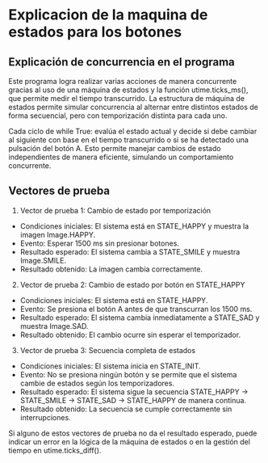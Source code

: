 # Explicacion de la maquina de estados para los botones

## Explicación de concurrencia en el programa

Este programa logra realizar varias acciones de manera concurrente gracias al uso de una máquina de estados y la función utime.ticks_ms(), que permite medir el tiempo transcurrido. La estructura de máquina de estados permite simular concurrencia al alternar entre distintos estados de forma secuencial, pero con temporización distinta para cada uno.

Cada ciclo de while True: evalúa el estado actual y decide si debe cambiar al siguiente con base en el tiempo transcurrido o si se ha detectado una pulsación del botón A. Esto permite manejar cambios de estado independientes de manera eficiente, simulando un comportamiento concurrente.

## Vectores de prueba
1. Vector de prueba 1: Cambio de estado por temporización
* Condiciones iniciales: El sistema está en STATE_HAPPY y muestra la imagen Image.HAPPY.
* Evento: Esperar 1500 ms sin presionar botones.
* Resultado esperado: El sistema cambia a STATE_SMILE y muestra Image.SMILE.
* Resultado obtenido: La imagen cambia correctamente.
2. Vector de prueba 2: Cambio de estado por botón en STATE_HAPPY
* Condiciones iniciales: El sistema está en STATE_HAPPY.
* Evento: Se presiona el botón A antes de que transcurran los 1500 ms.
* Resultado esperado: El sistema cambia inmediatamente a STATE_SAD y muestra Image.SAD.
* Resultado obtenido: El cambio ocurre sin esperar el temporizador.
3. Vector de prueba 3: Secuencia completa de estados
* Condiciones iniciales: El sistema inicia en STATE_INIT.
* Evento: No se presiona ningún botón y se permite que el sistema cambie de estados según los temporizadores.
* Resultado esperado: El sistema sigue la secuencia STATE_HAPPY -> STATE_SMILE -> STATE_SAD -> STATE_HAPPY de manera continua.
* Resultado obtenido: La secuencia se cumple correctamente sin interrupciones.

Si alguno de estos vectores de prueba no da el resultado esperado, puede indicar un error en la lógica de la máquina de estados o en la gestión del tiempo en utime.ticks_diff().

